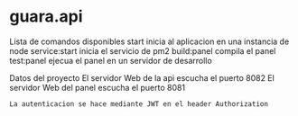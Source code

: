 # guara.api

Lista de comandos disponibles
	start inicia al aplicacion en una instancia de node
	service:start inicia el servicio de pm2
	build:panel compila el panel
	test:panel ejecua el panel en un servidor de desarrollo
	
Datos del proyecto
	El servidor Web de la api escucha el puerto 8082
	El servidor Web del panel escucha el puerto 8081
	
	La autenticacion se hace mediante JWT en el header Authorization
	